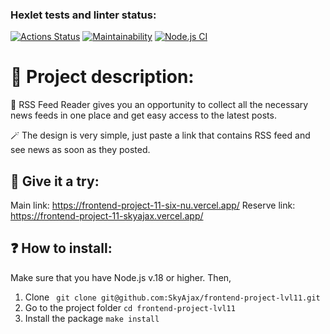 ### Hexlet tests and linter status:
[![Actions Status](https://github.com/SkyAjax/frontend-project-11/workflows/hexlet-check/badge.svg)](https://github.com/SkyAjax/frontend-project-11/actions)
[![Maintainability](https://api.codeclimate.com/v1/badges/c2d155a97a3f9d4f2747/maintainability)](https://codeclimate.com/github/SkyAjax/frontend-project-11/maintainability)
[![Node.js CI](https://github.com/SkyAjax/frontend-project-11/actions/workflows/nodejs.yml/badge.svg)](https://github.com/SkyAjax/frontend-project-11/actions/workflows/nodejs.yml)

# :open_book: Project description:
:newspaper: RSS Feed Reader gives you an opportunity to collect all the necessary news feeds in one place and get easy access to the latest posts. 

:magic_wand: The design is very simple, just paste a link that contains RSS feed and see news as soon as they posted.


## :rocket: Give it a try:
Main link: https://frontend-project-11-six-nu.vercel.app/
Reserve link: https://frontend-project-11-skyajax.vercel.app/


## :question: How to install:
Make sure that you have Node.js v.18 or higher. Then,
1) Clone 
` git clone git@github.com:SkyAjax/frontend-project-lvl11.git`
2) Go to the project folder
`cd frontend-project-lvl11`
3) Install the package
`make install`